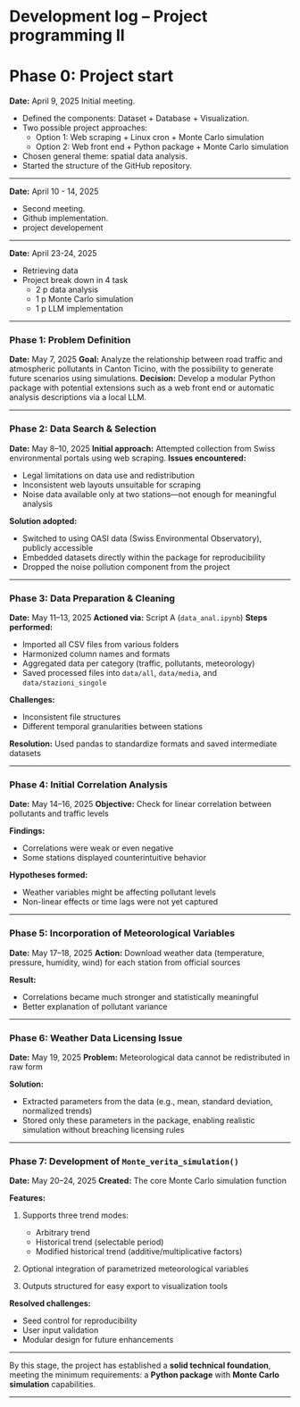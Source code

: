 # Development log – Project programming II

# Phase 0: Project start
**Date:** April 9, 2025 Initial meeting.
- Defined the components: Dataset + Database + Visualization.
- Two possible project approaches:
  - Option 1: Web scraping + Linux cron + Monte Carlo simulation
  - Option 2: Web front end + Python package + Monte Carlo simulation
- Chosen general theme: spatial data analysis.
- Started the structure of the GitHub repository.
---
**Date:** April 10 - 14, 2025
- Second meeting.
- Github implementation.
- project developement
---
**Date:** April 23-24, 2025
- Retrieving data
- Project break down in 4 task
  - 2 p data analysis
  - 1 p Monte Carlo simulation
  - 1 p LLM implementation

---

### **Phase 1: Problem Definition**

**Date:** May 7, 2025
**Goal:** Analyze the relationship between road traffic and atmospheric pollutants in Canton Ticino, with the possibility to generate future scenarios using simulations.
**Decision:** Develop a modular Python package with potential extensions such as a web front end or automatic analysis descriptions via a local LLM.

---

### **Phase 2: Data Search & Selection**

**Date:** May 8–10, 2025
**Initial approach:** Attempted collection from Swiss environmental portals using web scraping.
**Issues encountered:**

* Legal limitations on data use and redistribution
* Inconsistent web layouts unsuitable for scraping
* Noise data available only at two stations—not enough for meaningful analysis

**Solution adopted:**

* Switched to using OASI data (Swiss Environmental Observatory), publicly accessible
* Embedded datasets directly within the package for reproducibility
* Dropped the noise pollution component from the project

---

### **Phase 3: Data Preparation & Cleaning**

**Date:** May 11–13, 2025
**Actioned via:** Script A (`data_anal.ipynb`)
**Steps performed:**

* Imported all CSV files from various folders
* Harmonized column names and formats
* Aggregated data per category (traffic, pollutants, meteorology)
* Saved processed files into `data/all`, `data/media`, and `data/stazioni_singole`

**Challenges:**

* Inconsistent file structures
* Different temporal granularities between stations

**Resolution:** Used pandas to standardize formats and saved intermediate datasets

---

### **Phase 4: Initial Correlation Analysis**

**Date:** May 14–16, 2025
**Objective:** Check for linear correlation between pollutants and traffic levels

**Findings:**

* Correlations were weak or even negative
* Some stations displayed counterintuitive behavior

**Hypotheses formed:**

* Weather variables might be affecting pollutant levels
* Non-linear effects or time lags were not yet captured

---

### **Phase 5: Incorporation of Meteorological Variables**

**Date:** May 17–18, 2025
**Action:** Download weather data (temperature, pressure, humidity, wind) for each station from official sources

**Result:**

* Correlations became much stronger and statistically meaningful
* Better explanation of pollutant variance

---

### **Phase 6: Weather Data Licensing Issue**

**Date:** May 19, 2025
**Problem:** Meteorological data cannot be redistributed in raw form

**Solution:**

* Extracted parameters from the data (e.g., mean, standard deviation, normalized trends)
* Stored only these parameters in the package, enabling realistic simulation without breaching licensing rules

---

### **Phase 7: Development of `Monte_verita_simulation()`**

**Date:** May 20–24, 2025
**Created:** The core Monte Carlo simulation function

**Features:**

1. Supports three trend modes:

   * Arbitrary trend
   * Historical trend (selectable period)
   * Modified historical trend (additive/multiplicative factors)
2. Optional integration of parametrized meteorological variables
3. Outputs structured for easy export to visualization tools

**Resolved challenges:**

* Seed control for reproducibility
* User input validation
* Modular design for future enhancements

---

By this stage, the project has established a **solid technical foundation**, meeting the minimum requirements: a **Python package** with **Monte Carlo simulation** capabilities.

---

